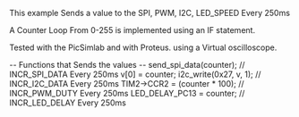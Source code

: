 This example Sends a value to the SPI, PWM, I2C, LED_SPEED Every 250ms

A Counter Loop From 0-255 is implemented using an IF statement. 

Tested with the PicSimlab and with Proteus. using a Virtual oscilloscope.


-- Functions that Sends the values --
send_spi_data(counter);   											// INCR_SPI_DATA  Every 250ms
v[0] = counter; i2c_write(0x27, v, 1);   							// INCR_I2C_DATA  Every 250ms
TIM2->CCR2     = (counter * 100);									// INCR_PWM_DUTY  Every 250ms
LED_DELAY_PC13 = counter;  											// INCR_LED_DELAY Every 250ms